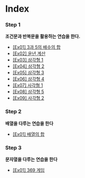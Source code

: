 # Index

### Step 1
**조건문과 반복문을 활용하는 연습을 한다.**
* [[Ex01] 3과 5의 배수의 합](src/basic/step1/ex01)
* [[Ex02] 윤년 계산](src/basic/step1/ex02)
* [[Ex03] 삼각형 1](src/basic/step1/ex03)
* [[Ex04] 삼각형 2](src/basic/step1/ex04)
* [[Ex05] 삼각형 3](src/basic/step1/ex05)
* [[Ex06] 삼각형 4](src/basic/step1/ex06)
* [[Ex07] 사각형 1](src/basic/step1/ex07)
* [[Ex08] 삼각형 5](src/basic/step1/ex08)
* [[Ex09] 사각형 2](src/basic/step1/ex09)

### Step 2
**배열을 다루는 연습을 한다**
* [[Ex01] 배열의 합](src/basic/step2/ex01)

### Step 3
**문자열을 다루는 연습을 한다**
* [[Ex01] 369 게임](src/basic/step3/ex01)
